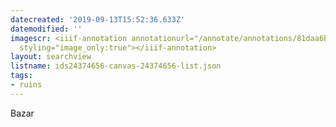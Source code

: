 ```yaml
---
datecreated: '2019-09-13T15:52:36.633Z'
datemodified: ''
imagescr: <iiif-annotation annotationurl="/annotate/annotations/81daa6b5-d63e-11e9-ab84-88e9fe7026e8.json"
  styling="image_only:true"></iiif-annotation>
layout: searchview
listname: ids24374656-canvas-24374656-list.json
tags:
- ruins
---
```

Bazar